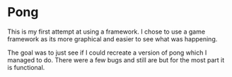 # Pong
This is my first attempt at using a framework.
I chose to use a game framework as its more graphical and easier to see what was happening.

The goal was to just see if I could recreate a version of pong which I managed to do. 
There were a few bugs and still are but for the most part it is functional.
